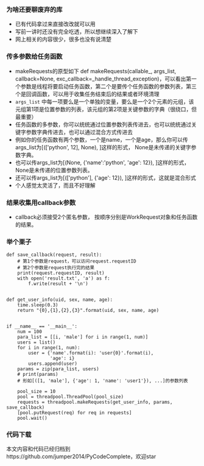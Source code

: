 ### 为啥还要聊废弃的库
- 已有代码拿过来直接改改就可以用
- 写前一讲时还没有完全吃透，所以想继续深入了解下
- 网上相关的内容很少，很多也没有说清楚

### 传多参数给任务函数
- makeRequests的原型如下 def makeRequests(callable_, args_list, callback=None,
        exc_callback=_handle_thread_exception)，可以看出第一个参数是线程将要启动任务函数，第二个是要传个任务函数的参数列表，第三个是回调函数，可以用于收集任务结束后的结果或者环境清理
- ``args_list`` 中每一项要么是一个单独的变量，要么是一个2个元素的元组，该元组第1项是位置参数的列表，该元组的第2项是关键参数的字典（很绕口，但最重要）
- 任务函数的多参数，你可以统统通过位置参数列表传进去，也可以统统通过关键字参数字典传进去，也可以通过混合方式传进去
- 例如你的任务函数有两个参数，一个是name，一个是age，那么你可以传args_list为[(['python', 12], None), ]这样的形式， None是未传递的关键字参数字典。
- 也可以传args_list为[(None, {'name':'python', 'age': 12}), ]这样的形式，None是未传递的位置参数列表。
- 还可以传args_list为[(['python'], {'age': 12}), ]这样的形式，这就是混合形式
- 个人感觉太灵活了，而且不好理解

### 结果收集用callback参数
- callback必须接受2个匿名参数， 按顺序分别是WorkRequest对象和任务函数的结果。


### 举个栗子
```
def save_callback(request, result):
    # 第1个参数是request，可以访问request.requestID
    # 第2个参数是request执行完的结果
    print(request.requestID, result)
    with open('result.txt', 'a') as f:
        f.write(result + '\n')


def get_user_info(uid, sex, name, age):
    time.sleep(0.3)
    return "{0},{1},{2},{3}".format(uid, sex, name, age)


if __name__ == '__main__':
    num = 100
    para_list = [[i, 'male'] for i in range(1, num)]
    users = list()
    for i in range(1, num):
        user = {'name'.format(i): 'user{0}'.format(i),
                'age': i}
        users.append(user)
    params = zip(para_list, users)
    # print(params)
    # 形如[([1, 'male'], {'age': 1, 'name': 'user1'}), ...]的参数列表

    pool_size = 10
    pool = threadpool.ThreadPool(pool_size)
    requests = threadpool.makeRequests(get_user_info, params, save_callback)
    [pool.putRequest(req) for req in requests]
    pool.wait()
```

### 代码下载
本文内容和代码已经归档到https://github.com/jumper2014/PyCodeComplete，欢迎star